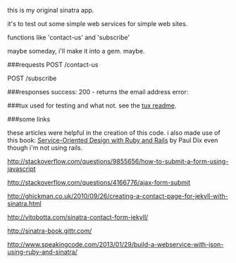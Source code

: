 this is my original sinatra app.

it's to test out some simple web services for simple web sites.

functions like 'contact-us' and 'subscribe'

maybe someday, i'll make it into a gem. maybe.

###requests
POST /contact-us

POST /subscribe


###responses
success: 200 - returns the email address
error:

###tux
used for testing and what not. see the [tux readme](https://github.com/cldwalker/tux).

###some links

these articles were helpful in the creation of this code. i also made use of this book: [Service-Oriented Design with Ruby and Rails](http://www.amazon.com/gp/product/0321659368/ref=as_li_qf_sp_asin_tl?ie=UTF8&camp=1789&creative=9325&creativeASIN=0321659368&linkCode=as2&tag=chamaxwoo-20) by Paul Dix even though i'm not using rails.

http://stackoverflow.com/questions/9855656/how-to-submit-a-form-using-javascript

http://stackoverflow.com/questions/4166776/ajax-form-submit

http://ghickman.co.uk/2010/09/26/creating-a-contact-page-for-jekyll-with-sinatra.html

http://vitobotta.com/sinatra-contact-form-jekyll/

http://sinatra-book.gittr.com/

http://www.speakingcode.com/2013/01/29/build-a-webservice-with-json-using-ruby-and-sinatra/
